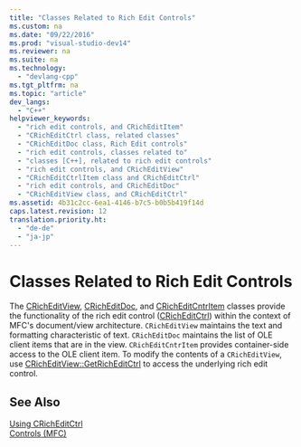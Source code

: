 ```yaml
---
title: "Classes Related to Rich Edit Controls"
ms.custom: na
ms.date: "09/22/2016"
ms.prod: "visual-studio-dev14"
ms.reviewer: na
ms.suite: na
ms.technology: 
  - "devlang-cpp"
ms.tgt_pltfrm: na
ms.topic: "article"
dev_langs: 
  - "C++"
helpviewer_keywords: 
  - "rich edit controls, and CRichEditItem"
  - "CRichEditCtrl class, related classes"
  - "CRichEditDoc class, Rich Edit controls"
  - "rich edit controls, classes related to"
  - "classes [C++], related to rich edit controls"
  - "rich edit controls, and CRichEditView"
  - "CRichEditCtrlItem class and CRichEditCtrl"
  - "rich edit controls, and CRichEditDoc"
  - "CRichEditView class, and CRichEditCtrl"
ms.assetid: 4b31c2cc-6ea1-4146-b7c5-b0b5b419f14d
caps.latest.revision: 12
translation.priority.ht: 
  - "de-de"
  - "ja-jp"
---
```

# Classes Related to Rich Edit Controls
The [CRichEditView](../vs140/cricheditview-class.md), [CRichEditDoc](../vs140/cricheditdoc-class.md), and [CRichEditCntrItem](../vs140/cricheditcntritem-class.md) classes provide the functionality of the rich edit control ([CRichEditCtrl](../vs140/cricheditctrl-class.md)) within the context of MFC's document/view architecture. `CRichEditView` maintains the text and formatting characteristic of text. `CRichEditDoc` maintains the list of OLE client items that are in the view. `CRichEditCntrItem` provides container-side access to the OLE client item. To modify the contents of a `CRichEditView`, use [CRichEditView::GetRichEditCtrl](../vs140/cricheditview--getricheditctrl.md) to access the underlying rich edit control.  
  
## See Also  
 [Using CRichEditCtrl](../vs140/using-cricheditctrl.md)   
 [Controls (MFC)](../vs140/controls--mfc-.md)